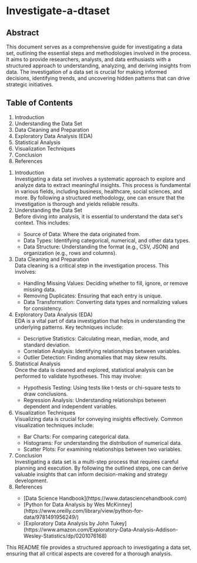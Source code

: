 # Investigate-a-dtaset

## Abstract

This document serves as a comprehensive guide for investigating a data set, outlining the essential steps and methodologies involved in the process. It aims to provide researchers, analysts, and data enthusiasts with a structured approach to understanding, analyzing, and deriving insights from data. The investigation of a data set is crucial for making informed decisions, identifying trends, and uncovering hidden patterns that can drive strategic initiatives.

## Table of Contents
<ol>
  <li>Introduction</li>
  <li>Understanding the Data Set</li>
  <li>Data Cleaning and Preparation</li>
  <li>Exploratory Data Analysis (EDA)</li>
  <li>Statistical Analysis</li>
  <li>Visualization Techniques</li>
  <li>Conclusion</li>
  <li>References</li>
</ol>

<ol>
  <li>Introduction</li>
  Investigating a data set involves a systematic approach to explore and analyze data to extract meaningful insights. This process is fundamental in various fields, including business, healthcare, social sciences, and more. By following a structured methodology, one can ensure that the investigation is thorough and yields reliable results.

  <li>Understanding the Data Set</li>
  Before diving into analysis, it is essential to understand the data set's context. This includes:
    <ul>
      <li>Source of Data: Where the data originated from.</li>
      <li>Data Types: Identifying categorical, numerical, and other data types.</li>
      <li>Data Structure: Understanding the format (e.g., CSV, JSON) and organization (e.g., rows and columns).</li>
    </ul>
  <li>Data Cleaning and Preparation</li>
  Data cleaning is a critical step in the investigation process. This involves:
    <ul>
      <li>Handling Missing Values: Deciding whether to fill, ignore, or remove missing data.</li>
      <li>Removing Duplicates: Ensuring that each entry is unique.</li>
      <li>Data Transformation: Converting data types and normalizing values for consistency.</li>
    </ul>
  <li>Exploratory Data Analysis (EDA)</li>
    EDA is a vital part of data investigation that helps in understanding the underlying patterns. Key techniques include:
      <ul>
        <li>Descriptive Statistics: Calculating mean, median, mode, and standard deviation.</li>
        <li>Correlation Analysis: Identifying relationships between variables.</li>
        <li>Outlier Detection: Finding anomalies that may skew results.</li>
      </ul>
  <li>Statistical Analysis</li>
    Once the data is cleaned and explored, statistical analysis can be performed to validate hypotheses. This may involve:
      <ul>
        <li>Hypothesis Testing: Using tests like t-tests or chi-square tests to draw conclusions.</li>
        <li>Regression Analysis: Understanding relationships between dependent and independent variables.</li>
      </ul>
  <li>Visualization Techniques</li>
    Visualizing data is crucial for conveying insights effectively. Common visualization techniques include:
      <ul>
        <li>Bar Charts: For comparing categorical data.</li>
        <li>Histograms: For understanding the distribution of numerical data.</li>
        <li>Scatter Plots: For examining relationships between two variables.</li>
      </ul>
  <li>Conclusion</li>
    Investigating a data set is a multi-step process that requires careful planning and execution. By following the outlined steps, one can derive valuable insights that can inform decision-making and strategy development.
  <li>References</li>
    <ul>
        <li>[Data Science Handbook](https://www.datasciencehandbook.com)</li>
        <li>[Python for Data Analysis by Wes McKinney](https://www.oreilly.com/library/view/python-for-data/9781491956249/)</li>
        <li>[Exploratory Data Analysis by John Tukey](https://www.amazon.com/Exploratory-Data-Analysis-Addison-Wesley-Statistics/dp/0201076168)</li>
      </ul>
</ol>

This README file provides a structured approach to investigating a data set, ensuring that all critical aspects are covered for a thorough analysis.







